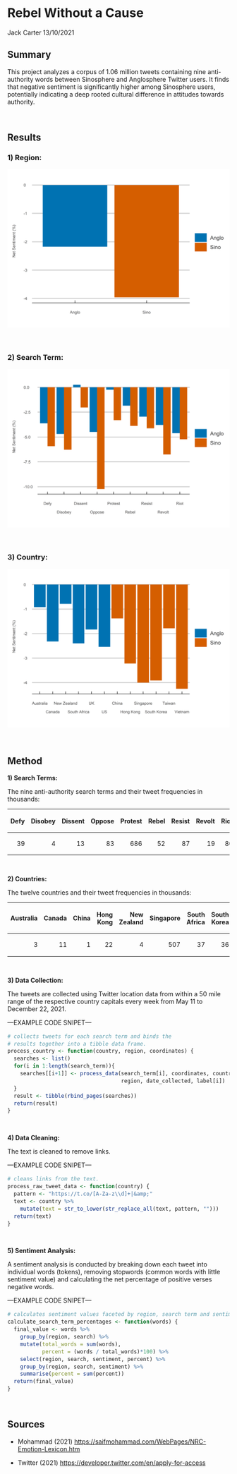 Rebel Without a Cause
================
Jack Carter
13/10/2021

## **Summary**

This project analyzes a corpus of 1.06 million tweets containing nine
anti-authority words between Sinosphere and Anglosphere Twitter users.
It finds that negative sentiment is significantly higher among
Sinosphere users, potentially indicating a deep rooted cultural
difference in attitudes towards authority.

 

## Results

### **1) Region:**

![](Rebel-Without-a-Cause_files/figure-gfm/unnamed-chunk-1-1.png)<!-- -->

<br/>

### **2) Search Term:**

![](Rebel-Without-a-Cause_files/figure-gfm/unnamed-chunk-2-1.png)<!-- -->

<br/>

### **3) Country:**

![](Rebel-Without-a-Cause_files/figure-gfm/unnamed-chunk-3-1.png)<!-- -->

 

## **Method**

**1) Search Terms:**

The nine anti-authority search terms and their tweet frequencies in
thousands:

<table>

<thead>

<tr>

<th style="text-align:right;">

Defy

</th>

<th style="text-align:right;">

Disobey

</th>

<th style="text-align:right;">

Dissent

</th>

<th style="text-align:right;">

Oppose

</th>

<th style="text-align:right;">

Protest

</th>

<th style="text-align:right;">

Rebel

</th>

<th style="text-align:right;">

Resist

</th>

<th style="text-align:right;">

Revolt

</th>

<th style="text-align:right;">

Riot

</th>

</tr>

</thead>

<tbody>

<tr>

<td style="text-align:right;">

39

</td>

<td style="text-align:right;">

4

</td>

<td style="text-align:right;">

13

</td>

<td style="text-align:right;">

83

</td>

<td style="text-align:right;">

686

</td>

<td style="text-align:right;">

52

</td>

<td style="text-align:right;">

87

</td>

<td style="text-align:right;">

19

</td>

<td style="text-align:right;">

80

</td>

</tr>

</tbody>

</table>

 

**2) Countries:**

The twelve countries and their tweet frequencies in thousands:

<table>

<thead>

<tr>

<th style="text-align:right;">

Australia

</th>

<th style="text-align:right;">

Canada

</th>

<th style="text-align:right;">

China

</th>

<th style="text-align:right;">

Hong Kong

</th>

<th style="text-align:right;">

New Zealand

</th>

<th style="text-align:right;">

Singapore

</th>

<th style="text-align:right;">

South Africa

</th>

<th style="text-align:right;">

South Korea

</th>

<th style="text-align:right;">

Taiwan

</th>

<th style="text-align:right;">

UK

</th>

<th style="text-align:right;">

US

</th>

<th style="text-align:right;">

Vietnam

</th>

</tr>

</thead>

<tbody>

<tr>

<td style="text-align:right;">

3

</td>

<td style="text-align:right;">

11

</td>

<td style="text-align:right;">

1

</td>

<td style="text-align:right;">

22

</td>

<td style="text-align:right;">

4

</td>

<td style="text-align:right;">

507

</td>

<td style="text-align:right;">

37

</td>

<td style="text-align:right;">

36

</td>

<td style="text-align:right;">

1

</td>

<td style="text-align:right;">

231

</td>

<td style="text-align:right;">

210

</td>

<td style="text-align:right;">

1

</td>

</tr>

</tbody>

</table>

 

**3) Data Collection:**

The tweets are collected using Twitter location data from within a 50
mile range of the respective country capitals every week from May 11 to
December 22, 2021.

—EXAMPLE CODE SNIPET—

``` r
# collects tweets for each search term and binds the 
# results together into a tibble data frame. 
process_country <- function(country, region, coordinates) {
  searches <- list() 
  for(i in 1:length(search_term)){
    searches[[i+1]] <- process_data(search_term[i], coordinates, country, 
                                    region, date_collected, label[i])
  }
  result <- tibble(rbind_pages(searches))
  return(result)
} 
```

 

**4) Data Cleaning:**

The text is cleaned to remove links.

—EXAMPLE CODE SNIPET—

``` r
# cleans links from the text. 
process_raw_tweet_data <- function(country) {
  pattern <- "https://t.co/[A-Za-z\\d]+|&amp;"
  text <- country %>%
    mutate(text = str_to_lower(str_replace_all(text, pattern, "")))
  return(text)
}
```

 

**5) Sentiment Analysis:**

A sentiment analysis is conducted by breaking down each tweet into
individual words (tokens), removing stopwords (common words with little
sentiment value) and calculating the net percentage of positive verses
negative words.

—EXAMPLE CODE SNIPET—

``` r
# calculates sentiment values faceted by region, search term and sentiment type. 
calculate_search_term_percentages <- function(words) {
  final_value <- words %>%
    group_by(region, search) %>%
    mutate(total_words = sum(words),
           percent = (words / total_words)*100) %>%
    select(region, search, sentiment, percent) %>%
    group_by(region, search, sentiment) %>%
    summarise(percent = sum(percent))
  return(final_value)
}
```

 

## **Sources**

  - Mohammad (2021)
    <https://saifmohammad.com/WebPages/NRC-Emotion-Lexicon.htm>

  - Twitter (2021) <https://developer.twitter.com/en/apply-for-access>
